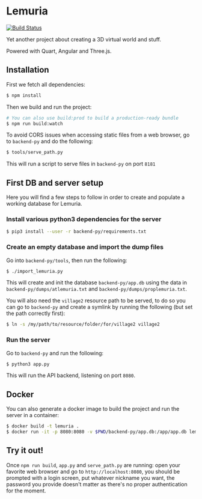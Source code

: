 # Lemuria

[![Build Status](https://app.travis-ci.com/7185/lemuria.svg?branch=master)](https://app.travis-ci.com/7185/lemuria)

Yet another project about creating a 3D virtual world and stuff.

Powered with Quart, Angular and Three.js.

## Installation

First we fetch all dependencies:

```bash
$ npm install
```

Then we build and run the project:

```bash
# You can also use build:prod to build a production-ready bundle
$ npm run build:watch
```

To avoid CORS issues when accessing static files from a web browser, go to `backend-py` and do the following:

```bash
$ tools/serve_path.py
```

This will run a script to serve files in `backend-py` on port `8181`

## First DB and server setup

Here you will find a few steps to follow in order to create and populate a working database for Lemuria.

### Install various python3 dependencies for the server

```bash
$ pip3 install --user -r backend-py/requirements.txt
```
### Create an empty database and import the dump files

Go into `backend-py/tools`, then run the following:

```bash
$ ./import_lemuria.py
```

This will create and init the database `backend-py/app.db` using the data in `backend-py/dumps/atlemuria.txt` and `backend-py/dumps/proplemuria.txt`.

You will also need the `village2` resource path to be served, to do so you can go to `backend-py`
and create a symlink by running the following (but set the path correctly first):

```bash
$ ln -s /my/path/to/resource/folder/for/village2 village2
```

### Run the server

Go to `backend-py` and run the following:

```bash
$ python3 app.py
```

This will run the API backend, listening on port `8080`.


## Docker

You can also generate a docker image to build the project and run the server in a container:

```bash
$ docker build -t lemuria .
$ docker run -it -p 8080:8080 -v $PWD/backend-py/app.db:/app/app.db lemuria
```

## Try it out!

Once `npm run build`, `app.py` and `serve_path.py` are running: open your favorite web browser and go to `http://localhost:8080`,
you should be prompted with a login screen, put whatever nickname you want, the password you provide doesn't matter as
there's no proper authentication for the moment.
